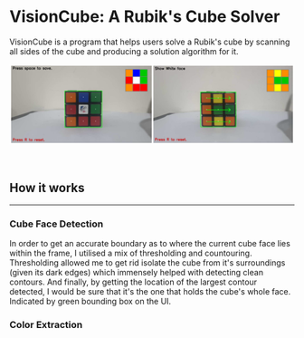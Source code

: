 # VisionCube: A Rubik's Cube Solver

VisionCube is a program that helps users solve a Rubik's cube by scanning all sides of the cube and producing a solution algorithm for it.

![alt text](img/visioncube.png)

<br>

## How it works

---

### Cube Face Detection

In order to get an accurate boundary as to where the current cube face lies within the frame, I utilised a mix of thresholding and countouring. Thresholding allowed me to get rid isolate the cube from it's surroundings (given its dark edges) which immensely helped with detecting clean contours. And finally, by getting the location of the largest contour detected, I would be sure that it's the one that holds the cube's whole face. Indicated by green bounding box on the UI.

### Color Extraction
